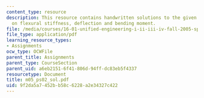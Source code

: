 ```yaml
---
content_type: resource
description: This resource contains handwritten solutions to the given problem set
  on flexural stiffness, deflection and bending moment.
file: /media/courses/16-01-unified-engineering-i-ii-iii-iv-fall-2005-spring-2006/9f2da5a7452bb58c6228a2e34327c422_m05_ps02_sol.pdf
file_type: application/pdf
learning_resource_types:
- Assignments
ocw_type: OCWFile
parent_title: Assignments
parent_type: CourseSection
parent_uid: a6eb2151-6f41-806d-94ff-dc83eb5f4337
resourcetype: Document
title: m05_ps02_sol.pdf
uid: 9f2da5a7-452b-b58c-6228-a2e34327c422
---
```

